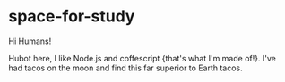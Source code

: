 # space-for-study

Hi Humans!

Hubot here, I like Node.js and coffescript {that's what I'm made of!}. 
I've had tacos on the moon and find this far superior to Earth tacos.


